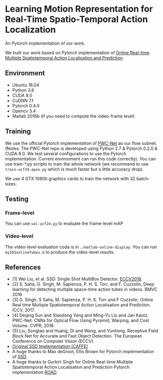 # Learning Motion Representation for Real-Time Spatio-Temporal Action Localization
An Pytorch implementation of our work.

We built our work based on Pytorch implementation of [Online Real-time Multiple Spatiotemporal Action Localisation and Prediction](https://arxiv.org/pdf/1611.08563.pdf).

## Environment

- Ubuntu 16.04
- Python 3.6
- CUDA 8.0
- CuDNN 7.1
- Pytorch 0.4.0
- Opencv 3.4
- Matlab 2016b (if you need to compute the video-frame level)

## Training

We use the official Pytorch implementation of [PWC-Net](https://github.com/NVlabs/PWC-Net/tree/master/PyTorch) as our flow subnet. (Notes: The PWC-Net repo is developed using Python 2.7 & Pytorch 0.2.0 & CUDA 8.0. We test several configurations to use the Pytorch implementation. Current environment can run this code correctly). You can use train-*.py scripts to train the whole network (we recommend to use `train-ucf24-apex.py` which is much faster but a little accuracy drop).

We use 4 GTX 1080ti graphics cards to train the network with 32 batch-sizes.

## Testing

### Frame-level 
You can use `val-ucf24.py` to evaluate the frame-level mAP

### Video-level
The video-level evaluation coda is in `./matlab-online-display`. You can run `myI01onlineTubes.m` to produce the video-level results.

## References
- [1] Wei Liu, et al. SSD: Single Shot MultiBox Detector. [ECCV2016]((http://arxiv.org/abs/1512.02325)).
- [2] S. Saha, G. Singh, M. Sapienza, P. H. S. Torr, and F. Cuzzolin, Deep learning for detecting multiple space-time action tubes in videos. BMVC 2016 
- [3] G. Singh, S Saha, M. Sapienza, P. H. S. Torr and F Cuzzolin. Online Real time Multiple Spatiotemporal Action Localisation and Prediction. ICCV, 2017.
- [4] Deqing Sun and Xiaodong Yang and Ming-Yu Liu and Jan Kautz. PWC-Net: CNNs for Optical Flow Using Pyramid, Warping, and Cost Volume. CVPR, 2018.
- [5] Liu, Songtao and Huang, Di and Wang, and Yunhong. Receptive Field Block Net for Accurate and Fast Object Detection. The European Conference on Computer Vision (ECCV).
- [Original SSD Implementation (CAFFE)](https://github.com/weiliu89/caffe/tree/ssd)
- A huge thanks to Max deGroot, Ellis Brown for Pytorch implementation of [SSD](https://github.com/amdegroot/ssd.pytorch).
- A huge thanks to Gurkirt Singh for Online Real-time Multiple Spatiotemporal Action Localisation and Prediction Pytorch implementation [ROAD](https://github.com/gurkirt/realtime-action-detection).
 
